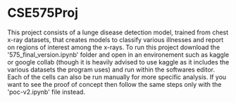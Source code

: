 # CSE575Proj
This project consists of a lunge disease detection model, trained from chest x-ray datasets, that creates models to classify various illnesses and report on regions of interest among the x-rays.
To run this project download the '575_final_version.ipynb' folder and open in an environement such as kaggle or google collab (though it is heavily advised to use kaggle as it includes the various datasets the program uses)
and run within the softwares editor. Each of the cells can also be run manually for more specific analysis. If you want to see the proof of concept then follow the same steps only with the 'poc-v2.ipynb' file instead.
